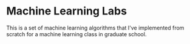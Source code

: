 # Machine Learning Labs

This is a set of machine learning algorithms that I've implemented from scratch for a machine learning class in graduate school.